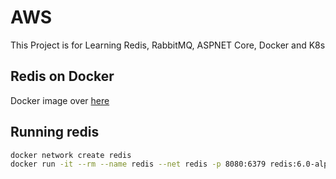 # AWS
This Project is for Learning Redis, RabbitMQ, ASPNET Core, Docker and K8s

## Redis on Docker

Docker image over [here](https://hub.docker.com/_/redis)

## Running redis
```sh
docker network create redis
docker run -it --rm --name redis --net redis -p 8080:6379 redis:6.0-alpine
```
